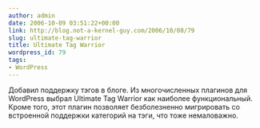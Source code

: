 ```yaml
---
author: admin
date: 2006-10-09 03:51:22+00:00
link: http://blog.not-a-kernel-guy.com/2006/10/08/79
slug: ultimate-tag-warrior
title: Ultimate Tag Warrior
wordpress_id: 79
tags:
- WordPress
---
```


Добавил поддержку тэгов в блоге. Из многочисленных плагинов для WordPress выбрал Ultimate Tag Warrior как наиболее функциональный. Кроме того, этот плагин позволяет безболезненно мигрировать со встроенной поддержки категорий на тэги, что тоже немаловажно.
